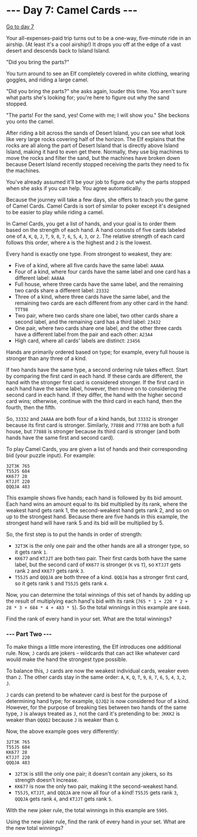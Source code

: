 # --- Day 7: Camel Cards ---

[Go to day 7](https://adventofcode.com/2023/day/7)

Your all-expenses-paid trip turns out to be a one-way, five-minute ride in an airship. (At least it's a cool airship!)
It drops you off at the edge of a vast desert and descends back to Island Island.

"Did you bring the parts?"

You turn around to see an Elf completely covered in white clothing, wearing goggles, and riding a large camel.

"Did you bring the parts?" she asks again, louder this time. You aren't sure what parts she's looking for; you're here
to figure out why the sand stopped.

"The parts! For the sand, yes! Come with me; I will show you." She beckons you onto the camel.

After riding a bit across the sands of Desert Island, you can see what look like very large rocks covering half of the
horizon. The Elf explains that the rocks are all along the part of Desert Island that is directly above Island Island,
making it hard to even get there. Normally, they use big machines to move the rocks and filter the sand, but the
machines have broken down because Desert Island recently stopped receiving the parts they need to fix the machines.

You've already assumed it'll be your job to figure out why the parts stopped when she asks if you can help. You agree
automatically.

Because the journey will take a few days, she offers to teach you the game of Camel Cards. Camel Cards is sort of
similar to poker except it's designed to be easier to play while riding a camel.

In Camel Cards, you get a list of hands, and your goal is to order them based on the strength of each hand. A hand
consists of five cards labeled one of `A`, `K`, `Q`, `J`, `T`, `9`, `8`, `7`, `6`, `5`, `4`, `3`, or `2`. The relative
strength of each card follows this order, where `A` is the highest and `2` is the lowest.

Every hand is exactly one type. From strongest to weakest, they are:

- Five of a kind, where all five cards have the same label: `AAAAA`
- Four of a kind, where four cards have the same label and one card has a different label: `AA8AA`
- Full house, where three cards have the same label, and the remaining two cards share a different label: `23332`
- Three of a kind, where three cards have the same label, and the remaining two cards are each different from any other
  card in the hand: `TTT98`
- Two pair, where two cards share one label, two other cards share a second label, and the remaining card has a third
  label: `23432`
- One pair, where two cards share one label, and the other three cards have a different label from the pair and each
  other: `A23A4`
- High card, where all cards' labels are distinct: `23456`

Hands are primarily ordered based on type; for example, every full house is stronger than any three of a kind.

If two hands have the same type, a second ordering rule takes effect. Start by comparing the first card in each hand. If
these cards are different, the hand with the stronger first card is considered stronger. If the first card in each hand
have the same label, however, then move on to considering the second card in each hand. If they differ, the hand with
the higher second card wins; otherwise, continue with the third card in each hand, then the fourth, then the fifth.

So, `33332` and `2AAAA` are both four of a kind hands, but `33332` is stronger because its first card is stronger.
Similarly, `77888` and `77788` are both a full house, but `77888` is stronger because its third card is stronger (and
both hands have the same first and second card).

To play Camel Cards, you are given a list of hands and their corresponding bid (your puzzle input). For example:

```
32T3K 765
T55J5 684
KK677 28
KTJJT 220
QQQJA 483
```

This example shows five hands; each hand is followed by its bid amount. Each hand wins an amount equal to its bid
multiplied by its rank, where the weakest hand gets rank 1, the second-weakest hand gets rank 2, and so on up to the
strongest hand. Because there are five hands in this example, the strongest hand will have rank 5 and its bid will be
multiplied by 5.

So, the first step is to put the hands in order of strength:

- `32T3K` is the only one pair and the other hands are all a stronger type, so it gets rank `1`.
- `KK677` and `KTJJT` are both two pair. Their first cards both have the same label, but the second card of `KK677` is
  stronger (`K` vs `T`), so `KTJJT` gets rank `2` and `KK677` gets rank `3`.
- `T55J5` and `QQQJA` are both three of a kind. `QQQJA` has a stronger first card, so it gets rank `5` and `T55J5` gets
  rank `4`.

Now, you can determine the total winnings of this set of hands by adding up the result of multiplying each hand's bid
with its rank (`765 * 1 + 220 * 2 + 28 * 3 + 684 * 4 + 483 * 5`). So the total winnings in this example are `6440`.

Find the rank of every hand in your set. What are the total winnings?

### --- Part Two ---

To make things a little more interesting, the Elf introduces one additional rule. Now, `J` cards are jokers - wildcards
that can act like whatever card would make the hand the strongest type possible.

To balance this, `J` cards are now the weakest individual cards, weaker even than `2`. The other cards stay in the same
order: `A`, `K`, `Q`, `T`, `9`, `8`, `7`, `6`, `5`, `4`, `3`, `2`, `J`.

`J` cards can pretend to be whatever card is best for the purpose of determining hand type; for example, `QJJQ2` is now
considered four of a kind. However, for the purpose of breaking ties between two hands of the same type, `J` is always
treated as `J`, not the card it's pretending to be: `JKKK2` is weaker than `QQQQ2` because `J` is weaker than `Q`.

Now, the above example goes very differently:

```
32T3K 765
T55J5 684
KK677 28
KTJJT 220
QQQJA 483
```

- `32T3K` is still the only one pair; it doesn't contain any jokers, so its strength doesn't increase.
- `KK677` is now the only two pair, making it the second-weakest hand.
- `T55J5`, `KTJJT`, and `QQQJA` are now all four of a kind! `T55J5` gets rank `3`, `QQQJA` gets rank `4`, and `KTJJT`
  gets rank `5`.

With the new joker rule, the total winnings in this example are `5905`.

Using the new joker rule, find the rank of every hand in your set. What are the new total winnings?


